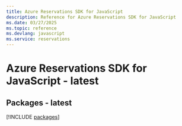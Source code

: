 ```yaml
---
title: Azure Reservations SDK for JavaScript
description: Reference for Azure Reservations SDK for JavaScript
ms.date: 03/27/2025
ms.topic: reference
ms.devlang: javascript
ms.service: reservations
---
```

# Azure Reservations SDK for JavaScript - latest
## Packages - latest
[!INCLUDE [packages](reservations-index.md)]